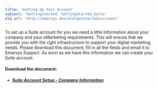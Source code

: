 ```yaml
---
title: 'Setting Up Your Account'
subject: 'Gettingstarted, GettingStarted_Suite'
old_url: 'http://emarsys.dev/old/getstarted/account/'
---
```


To set up a Suite account for you we need a little information about your company and your eMarketing requirements. This will ensure that we provide you with the right infrastructure to support your digital marketing needs. Please download this document, fill in all the fields and email it to Emarsys Support. As soon as we have this information we can create your Suite account.

#### Download the document:

- ##### [Suite Account Setup - Company Information](http://emarsys.dev/old/wp-content/uploads/Suite-Getting-Started-Account-Set-up-Company-Information.docx)